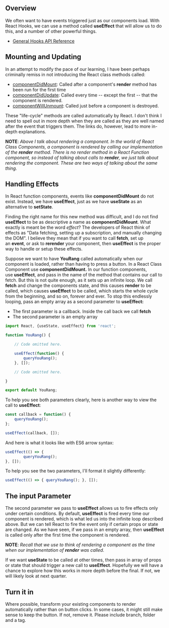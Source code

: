 ## Overview

We often want to have events triggered just as our components load. With React Hooks, we can use a method called **useEffect** that will allow us to do this, and a number of other powerful things.

- [General Hooks API Reference](https://reactjs.org/docs/hooks-reference.html)

## Mounting and Updating

In an attempt to modify the pace of our learning, I have been perhaps criminally remiss in not introducing the React class methods called:

*   [componentDidMount](https://reactjs.org/docs/react-component.html#componentdidmount): Called after a component's **render** method has been run for the first time
*   [componentDidUpdate](https://reactjs.org/docs/react-component.html#componentdidupdate): Called every time -- except the first -- that the component is rendered.
*   [componentWillUnmount](https://reactjs.org/docs/react-component.html#componentwillunmount): Called just before a component is destroyed.

These "life-cycle" methods are called automatically by React. I don't think I need to spell out in more depth when they are called as they are well named after the event that triggers them. The links do, however, lead to more in-depth explanations.

**NOTE**: _Above I talk about rendering a component. In the world of React Class Components, a component is rendered by calling our implementation of the **render** method. There is no render method in a React Function component, so instead of talking about calls to **render**, we just talk about rendering the component. These are two ways of talking about the same thing._

## Handling Effects

In React function components, events like **componentDidMount** do not exist. Instead, we have **useEffect**, just as we have **useState** as an alternative to **setState**. 

Finding the right name for this new method was difficult, and I do not find **useEffect** to be as descriptive a name as **componentDidMount**. What exactly is meant be the word _effect_? The developers of React think of effects as "Data fetching, setting up a subscription, and manually changing the DOM". I believe they mean that if you want to call **fetch**, set up an **event**, or ask to **rerender** your component, then **useEffect** is the proper way to handle or setup these effects.

Suppose we want to have **YouRang** called automatically when our component is loaded, rather than having to press a button. In a React Class Component use **componentDidMount.** In our function components, use **useEffect**, and pass in the name of the method that contains our call to fetch. But this is not quite enough, as it sets up an infinite loop. We call **fetch** and change the components state, and this causes **render** to be called, which causes **useEffect** to be called, which starts the whole cycle from the beginning, and so on, forever and ever. To stop this endlessly looping, pass an empty array as a second parameter to **useEffect:**

*   The first parameter is a callback. Inside the call back we call **fetch** 
*   The second parameter is an empty array

```javascript
import React, {useState, useEffect} from 'react';

function YouRang() {

    // Code omitted here.

    useEffect(function() {
        queryYouRang();
    }, []);

    // Code omitted here.

}

export default YouRang;
```

To help you see both parameters clearly, here is another way to view the call to **useEffect**:

```javascript
const callback = function() {
    queryYouRang();
};

useEffect(callback, []);
```

And here is what it looks like with ES6 arrow syntax:

```JavaScript
useEffect(() => {
        queryYouRang();
}, []);
```

To help you see the two parameters, I'll format it slightly differently:

```javascript
useEffect(() => { queryYouRang(); }, []);
```

## The input Parameter

The second parameter we pass to **useEffect** allows us to fire effects only under certain conditions. By default, **useEffect** is fired every time our component is rendered, which is what led us into the infinite loop described above. But we can tell React to fire the event only if certain props or state are changed. As we have seen, if we pass in an empty array, then **useEffect** is called only after the first time the component is rendered.

**NOTE**: _Recall that we use to think of rendering a component as the time when our implementation of **render** was called._

If we want **useState** to be called at other times, then pass in array of props or state that should trigger a new call to **useEffect**. Hopefully we will have a chance to explore how this works in more depth before the final. If not, we will likely look at next quarter.

## Turn it in

Where possible, transform your existing components to render automatically rather than on button clicks. In some cases, it might still make sense to keep the button. If not, remove it. Please include branch, folder and a tag.
